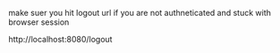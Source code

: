 make suer you hit logout url if you are not authneticated and stuck with browser session

http://localhost:8080/logout